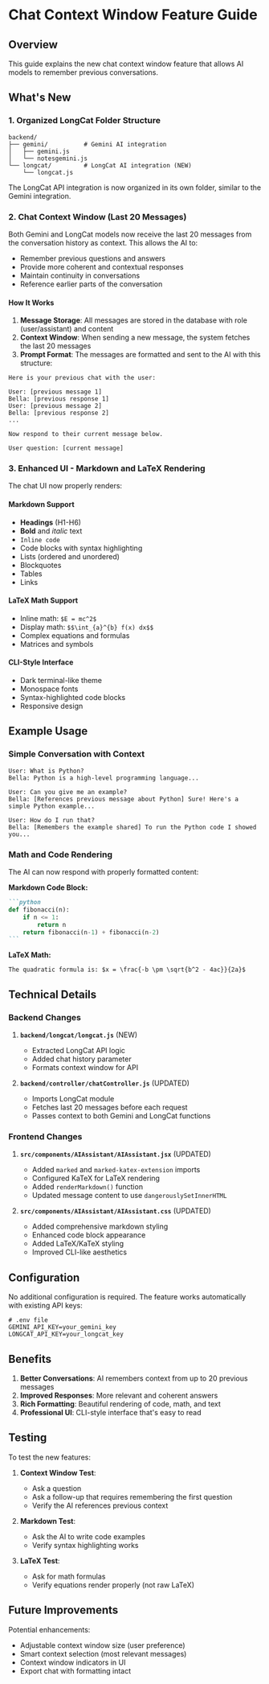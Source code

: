 # Chat Context Window Feature Guide

## Overview
This guide explains the new chat context window feature that allows AI models to remember previous conversations.

## What's New

### 1. Organized LongCat Folder Structure
```
backend/
├── gemini/          # Gemini AI integration
│   ├── gemini.js
│   └── notesgemini.js
└── longcat/         # LongCat AI integration (NEW)
    └── longcat.js
```

The LongCat API integration is now organized in its own folder, similar to the Gemini integration.

### 2. Chat Context Window (Last 20 Messages)

Both Gemini and LongCat models now receive the last 20 messages from the conversation history as context. This allows the AI to:
- Remember previous questions and answers
- Provide more coherent and contextual responses
- Maintain continuity in conversations
- Reference earlier parts of the conversation

#### How It Works

1. **Message Storage**: All messages are stored in the database with role (user/assistant) and content
2. **Context Window**: When sending a new message, the system fetches the last 20 messages
3. **Prompt Format**: The messages are formatted and sent to the AI with this structure:

```
Here is your previous chat with the user:

User: [previous message 1]
Bella: [previous response 1]
User: [previous message 2]
Bella: [previous response 2]
...

Now respond to their current message below.

User question: [current message]
```

### 3. Enhanced UI - Markdown and LaTeX Rendering

The chat UI now properly renders:

#### Markdown Support
- **Headings** (H1-H6)
- **Bold** and *italic* text
- `Inline code`
- Code blocks with syntax highlighting
- Lists (ordered and unordered)
- Blockquotes
- Tables
- Links

#### LaTeX Math Support
- Inline math: `$E = mc^2$`
- Display math: `$$\int_{a}^{b} f(x) dx$$`
- Complex equations and formulas
- Matrices and symbols

#### CLI-Style Interface
- Dark terminal-like theme
- Monospace fonts
- Syntax-highlighted code blocks
- Responsive design

## Example Usage

### Simple Conversation with Context
```
User: What is Python?
Bella: Python is a high-level programming language...

User: Can you give me an example?
Bella: [References previous message about Python] Sure! Here's a simple Python example...

User: How do I run that?
Bella: [Remembers the example shared] To run the Python code I showed you...
```

### Math and Code Rendering
The AI can now respond with properly formatted content:

**Markdown Code Block:**
````markdown
```python
def fibonacci(n):
    if n <= 1:
        return n
    return fibonacci(n-1) + fibonacci(n-2)
```
````

**LaTeX Math:**
```
The quadratic formula is: $x = \frac{-b \pm \sqrt{b^2 - 4ac}}{2a}$
```

## Technical Details

### Backend Changes

1. **`backend/longcat/longcat.js`** (NEW)
   - Extracted LongCat API logic
   - Added chat history parameter
   - Formats context window for API

2. **`backend/controller/chatController.js`** (UPDATED)
   - Imports LongCat module
   - Fetches last 20 messages before each request
   - Passes context to both Gemini and LongCat functions

### Frontend Changes

1. **`src/components/AIAssistant/AIAssistant.jsx`** (UPDATED)
   - Added `marked` and `marked-katex-extension` imports
   - Configured KaTeX for LaTeX rendering
   - Added `renderMarkdown()` function
   - Updated message content to use `dangerouslySetInnerHTML`

2. **`src/components/AIAssistant/AIAssistant.css`** (UPDATED)
   - Added comprehensive markdown styling
   - Enhanced code block appearance
   - Added LaTeX/KaTeX styling
   - Improved CLI-like aesthetics

## Configuration

No additional configuration is required. The feature works automatically with existing API keys:

```env
# .env file
GEMINI_API_KEY=your_gemini_key
LONGCAT_API_KEY=your_longcat_key
```

## Benefits

1. **Better Conversations**: AI remembers context from up to 20 previous messages
2. **Improved Responses**: More relevant and coherent answers
3. **Rich Formatting**: Beautiful rendering of code, math, and text
4. **Professional UI**: CLI-style interface that's easy to read

## Testing

To test the new features:

1. **Context Window Test**:
   - Ask a question
   - Ask a follow-up that requires remembering the first question
   - Verify the AI references previous context

2. **Markdown Test**:
   - Ask the AI to write code examples
   - Verify syntax highlighting works

3. **LaTeX Test**:
   - Ask for math formulas
   - Verify equations render properly (not raw LaTeX)

## Future Improvements

Potential enhancements:
- Adjustable context window size (user preference)
- Smart context selection (most relevant messages)
- Context window indicators in UI
- Export chat with formatting intact
